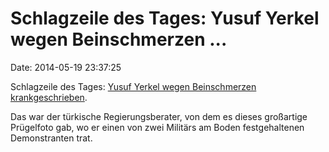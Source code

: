 Schlagzeile des Tages: Yusuf Yerkel wegen Beinschmerzen \...
============================================================

Date: 2014-05-19 23:37:25

Schlagzeile des Tages: [Yusuf Yerkel wegen Beinschmerzen
krankgeschrieben](http://spiegel.de/article.do?id=970335).

Das war der türkische Regierungsberater, von dem es dieses großartige
Prügelfoto gab, wo er einen von zwei Militärs am Boden festgehaltenen
Demonstranten trat.
